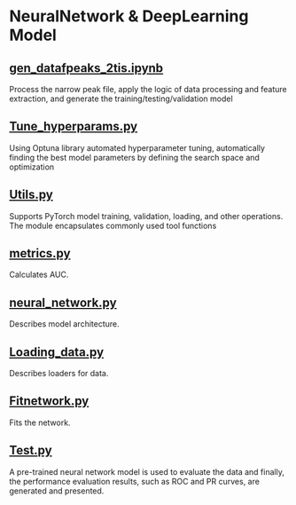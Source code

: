 # NeuralNetwork & DeepLearning Model

## [gen_datafpeaks_2tis.ipynb](gen_datafpeaks_2tis.ipynb)
Process the narrow peak file, apply the logic of data processing and feature extraction, and generate the training/testing/validation model


## [Tune_hyperparams.py](Tune_hyperparams.py)
Using Optuna library automated hyperparameter tuning, automatically finding the best model parameters by defining the search space and optimization


## [Utils.py](Utils.py)
Supports PyTorch model training, validation, loading, and other operations. The module encapsulates commonly used tool functions


## [metrics.py](metrics.py)
Calculates AUC.


## [neural_network.py](neural_network.py)
Describes model architecture.


## [Loading_data.py](Loading_data.py)
Describes loaders for data.


## [Fitnetwork.py](Fitnetwork.py)
Fits the network.


## [Test.py](Test.py)
A pre-trained neural network model is used to evaluate the data and finally, the performance evaluation results, such as ROC and PR curves, are generated and presented.



